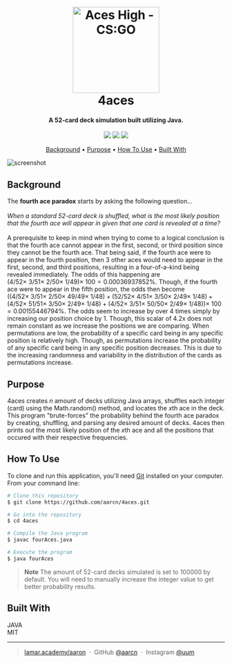 
<h1 align="center">
  <br>
<img src="https://i.imgur.com/gDvUkvv.png" alt="Aces High - CS:GO" width="200"></a>
  <br>
  4aces
  <br>
</h1>

<h4 align="center">A 52-card deck simulation built utilizing Java.</h4>

<p align="center">
  <a href="https://github.com/aarcn/4aces/blob/main/LICENSE"><img src="https://img.shields.io/badge/license-MIT-maroon"></a>
  <a href="https://www.ibo.org/programmes/diploma-programme/curriculum/mathematics"><img src="https://img.shields.io/badge/IB-%20Math%20AI%20HL%20-blue"></a>
  <a href="https://ibpublishing.ibo.org/live-exist/rest/app/tsm.xql?doc=d_5_matsl_tsm_1205_1_e&part=1&chapter=8"><img src="https://img.shields.io/badge/Internal%20-%20Assessment-white"></a>
</p>

<p align="center">
  <a href="#background">Background</a> •
  <a href="#purpose">Purpose</a> •
  <a href="#how-to-use">How To Use</a> •
  <a href="#built-with">Built With</a>
</p>

![screenshot](https://i.imgur.com/bKrEigi.png)

## Background

The <b>fourth ace paradox</b> starts by asking the following question...
<br>
<br>
<i>When a standard 52-card deck is shuffled, what is the most likely position that the fourth ace will appear in given that one card is revealed at a time?</i>
<br>
<br>
A prerequisite to keep in mind when trying to come to a logical conclusion is that the fourth ace cannot appear in the first, second, or third position since they cannot be the fourth ace. That being said, if the fourth ace were to appear in the fourth position, then 3 other aces would need to appear in the first, second, and third positions, resulting in a four-of-a-kind being revealed immediately. The odds of this happening are $(4/52 \times\ 3/51 \times\ 2/50 \times\ 1/49) \times\ 100 = 0.00036937852$%. Though, if the fourth ace were to appear in the fifth position, the odds then become $\big((4/52 \times\ 3/51 \times\ 2/50 \times\ 49/49 \times\ 1/48) + (52/52 \times\ 4/51 \times\ 3/50 \times\ 2/49 \times\ 1/48) + (4/52 \times\ 51/51 \times\ 3/50 \times\ 2/49 \times\ 1/48) + (4/52 \times\ 3/51 \times\ 50/50 \times\ 2/49 \times\ 1/48)\big) \times\ 100 = 0.00155446794$%. The odds seem to increase by over 4 times simply by increasing our position choice by 1. Though, this scalar of 4.2x does not remain constant as we increase the positions we are comparing. When permutations are low, the probability of a specific card being in any specific position is relatively high. Though, as permutations increase the probability of any specific card being in any specific position decreases. This is due to the increasing randomness and variability in the distribution of the cards as permutations increase.


## Purpose

4aces creates <I>n</i> amount of decks utilizing Java arrays, shuffles each integer (card) using the Math.random() method, and locates the <I>x</i>th ace in the deck. This program "brute-forces" the probability behind the fourth ace paradox by creating, shuffling, and parsing any desired amount of decks. 4aces then prints out the most likely position of the <I>x</i>th ace and all the positions that occured with their respective frequencies.


## How To Use

To clone and run this application, you'll need [Git](https://git-scm.com) installed on your computer. From your command line:

```bash
# Clone this repository
$ git clone https://github.com/aarcn/4aces.git

# Go into the repository
$ cd 4aces

# Compile the Java program
$ javac fourAces.java

# Execute the program
$ java fourAces
```

> **Note**
> The amount of 52-card decks simulated is set to 100000 by default. You will need to manually increase the integer value to get better probability results.


## Built With

JAVA
<br>
MIT

---

> [lamar.academy/aaron](https://lamar.academy/aaron) &nbsp;&middot;&nbsp;
> GitHub [@aarcn](https://github.com/aarcn) &nbsp;&middot;&nbsp;
> Instagram [@uum](https://instagram.com/uum)

